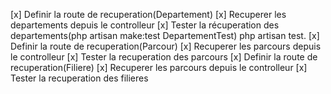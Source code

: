 [x] Definir la route de recuperation(Departement)
[x] Recuperer les departements depuis le controlleur
[x] Tester la récuperation des departements(php artisan make:test DepartementTest)
php artisan test.
[x] Definir la route de recuperation(Parcour)
[x] Recuperer les parcours depuis le controlleur
[x] Tester la recuperation des parcours
[x] Definir la route de recuperation(Filiere)
[x] Recuperer les parcours depuis le controlleur
[x] Tester la recuperation des filieres
